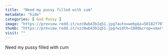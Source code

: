 ```yaml
---
title:  "Need my pussy filled with cum"
metadate: "hide"
categories: [ God Pussy ]
image: "https://preview.redd.it/vzc0wb43b1q51.jpg?auto=webp&s=50182f7074c9d2166c8b5578759a01709629a39d"
thumb: "https://preview.redd.it/vzc0wb43b1q51.jpg?width=1080&crop=smart&auto=webp&s=9b7deb8a9d1b5466e5af2c6da4ff6ee83c0e9a5b"
visit: ""
---
```

Need my pussy filled with cum
